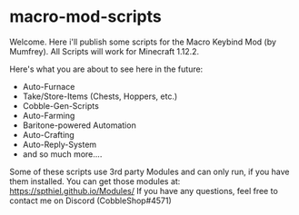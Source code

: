 # macro-mod-scripts




Welcome. Here i'll publish some scripts for the Macro Keybind Mod (by Mumfrey).
All Scripts will work for Minecraft 1.12.2.

Here's what you are about to see here in the future:

  - Auto-Furnace
  - Take/Store-Items (Chests, Hoppers, etc.)
  - Cobble-Gen-Scripts
  - Auto-Farming
  - Baritone-powered Automation
  - Auto-Crafting
  - Auto-Reply-System
  - and so much more....
 
Some of these scripts use 3rd party Modules and can only run, if you have them installed. You can get those modules at: https://spthiel.github.io/Modules/
If you have any questions, feel free to contact me on Discord (CobbleShop#4571)
